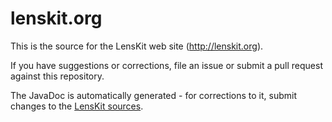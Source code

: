 lenskit.org
===========

This is the source for the LensKit web site (http://lenskit.org).

If you have suggestions or corrections, file an issue or submit a pull request against this repository.

The JavaDoc is automatically generated - for corrections to it, submit changes to the [LensKit sources](https://github.com/lenskit/lenskit).
